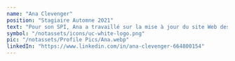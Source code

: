```yaml
---
name: "Ana Clevenger"
position: "Stagiaire Automne 2021"
text: "Pour son SPI, Ana a travaillé sur la mise à jour du site Web des Communautés Résilientes ainsi que sur nos réseaux sociaux. Elle a également participé aux réunions d'ateliers hebdomadaires avec les autres stagiaires."
symbol: "/notassets/icons/uc-white-logo.png"
pic: "/notassets/Profile Pics/Ana.webp"
linkedIn: "https://www.linkedin.com/in/ana-clevenger-664800154"
---
```

